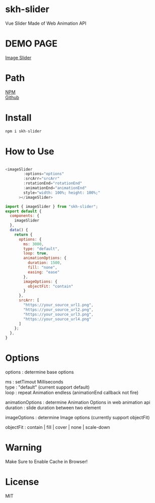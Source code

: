 # skh-slider

Vue Slider Made of Web Animation API

# DEMO PAGE

[Image Slider](https://seogki.github.io/skh-slider/)

# Path

[NPM](https://www.npmjs.com/package/skh-slider) <br />
[Github](https://github.com/seogki/skh-slider)<br />

# Install

```js
npm i skh-slider
```

# How to Use

```js

<imageSlider
        :options="options"
        :srcArr="srcArr"
        :rotationEnd="rotationEnd"
        :animationEnd="animationEnd"
        style="width: 100%; height: 100%;"
      ></imageSlider>

import { imageSlider } from "skh-slider";
export default {
  components: {
    imageSlider
  },
  data() {
    return {
      options: {
        ms: 3000,
        type: "default",
        loop: true,
        animationOptions: {
          duration: 1500,
          fill: "none",
          easing: "ease"
        },
        imageOptions: {
          objectFit: "contain"
        }
      },
      srcArr: [
        "https://your_source_url1.png",
        "https://your_source_url2.png",
        "https://your_source_url3.png",
        "https://your_source_url4.png"
      ]
    };
  },
}
```

# Options

options : determine base options

ms : setTimout Milliseconds<br />
type : "default" (current support default)<br />
loop : repeat Animation endless (animationEnd callback not fire)<br />

animationOptions : determine Animation Options in web animation api<br />
duration : slide duration between two element<br />

imageOptions : determine Image options (currently support objectFit)<br />

objectFit : contain | fill | cover | none | scale-down<br />

# Warning

Make Sure to Enable Cache in Browser!

# License

MIT
